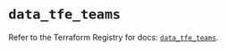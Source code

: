 # `data_tfe_teams`

Refer to the Terraform Registry for docs: [`data_tfe_teams`](https://registry.terraform.io/providers/hashicorp/tfe/0.68.0/docs/data-sources/teams).
